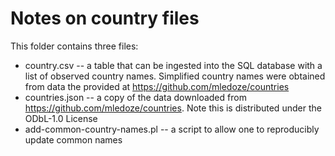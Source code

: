 # Notes on country files
This folder contains three files:
* country.csv -- a table that can be ingested into the SQL database with a list of observed country names. Simplified country names were obtained from data the provided at https://github.com/mledoze/countries
* countries.json -- a copy of the data downloaded from https://github.com/mledoze/countries. Note this is distributed under the ODbL-1.0 License
* add-common-country-names.pl -- a script to allow one to reproducibly update common names
